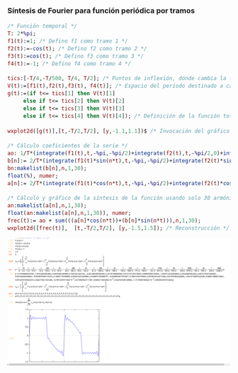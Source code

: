 ### Síntesis de Fourier para función periódica por tramos

```maxima
/* Función temporal */
T: 2*%pi;
f1(t):=1; /* Defino f1 como tramo 1 */
f2(t):=-cos(t); /* Defino f2 como tramo 2 */
f3(t):=cos(t); /* Defino f3 como tramo 3 */
f4(t):=-1; /* Defino f4 como tramo 4 */

tics:[-T/4,-T/500, T/4, T/2]; /* Puntos de inflexión, dónde cambia la función */
V(t):=[f1(t),f2(t),f3(t), f4(t)]; /* Espacio del período destinado a cada tramo */
g(t):=(if t<= tics[1] then V(t)[1]
     else if t<= tics[2] then V(t)[2]
     else if t<= tics[3] then V(t)[3]
     else if t<= tics[4] then V(t)[4]); /* Definición de la función total */ 

wxplot2d([g(t)],[t,-T/2,T/2], [y,-1.1,1.1])$ /* Invocación del gráfico de la función de 1 período */;

/* Cálculo coeficientes de la serie */
ao: 1/T*(integrate(f1(t),t,-%pi,-%pi/2)+integrate(f2(t),t,-%pi/2,0)+integrate(f3(t),t,0,%pi/2)+integrate(f4(t),t,%pi/2,%pi));
b[n]:= 2/T*(integrate(f1(t)*sin(n*t),t,-%pi,-%pi/2)+integrate(f2(t)*sin(n*t),t,-%pi/2,0)+integrate(f3(t)*sin(n*t),t,0,%pi/2)+integrate(f4(t)*sin(n*t),t,%pi/2,%pi));
bn:makelist(b[n],n,1,30);
float(%), numer;
a[n]:= 2/T*(integrate(f1(t)*cos(n*t),t,-%pi,-%pi/2)+integrate(f2(t)*cos(n*t),t,-%pi/2,0)+integrate(f3(t)*cos(n*t),t,0,%pi/2)+integrate(f4(t)*cos(n*t),t,%pi/2,%pi));

/* Cálculo y gráfico de la síntesis de la función usando solo 30 armónicos */
an:makelist(a[n],n,1,30);
float(an:makelist(a[n],n,1,30)), numer;
frec(t):= ao + sum(((a[n]*cos(n*t))+(b[n]*sin(n*t))),n,1,30);
wxplot2d([frec(t)],  [t,-T/2,T/2], [y,-1.5,1.5]); /* Reconstrucción */
```

![Texto alternativo](https://raw.githubusercontent.com/facumruiz/Sistema-de-Comunicaciones/main/PreguntasExamen/foto2%20maxima%20punto%209.PNG?token=GHSAT0AAAAAACL72J5FSD4N7F54B5MDK7BGZMMLQDQ)


